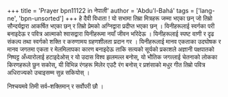 +++
title = 'Prayer bpn11122 in नेपाली'
author = 'Abdu'l-Bahá'
tags = ['lang-ne', 'bpn-unsorted']
+++
हे दैवी विधाता ! यो सभामा तिम्रा मित्रहरू जम्मा भएका छन् जो तिम्रो सौन्दर्यद्वारा आकर्षित भएका छन् र तिम्रो प्रेमको अग्निद्वारा प्रदीप्त भएका छन् । यिनीहरूलाई स्वर्गका परी बनाइदेऊ र पवित्र आत्माको श्वासद्वारा यिनीहरूमा नयाँ जीवन भरिदेऊ । यिनीहरूलाई स्पष्ट वाणी र दृढ संकल्प तथा स्वर्गको शक्ति र करुणामय ग्रहणशीलता प्रदान गर । यिनीहरूलाई मानव एकताका उदघोषक र मानव जगतमा एकता र मेलमिलापका कारण बनाइदेऊ ताकि सत्यको सूर्यको प्रकाशले अज्ञानी पक्षपातको निष्पट्ट अँध्यारोलाई हटाइदेओस् र यो उदास विश्व झलमल्ल बनोस्, यो भौतिक जगत्लाई चेतनाको लोकका किरणहरूले छुन सकोस्, यी विभिन्न रंगहरू मिलेर एउटै रंग बनोस् र प्रशंसाको मधुर गीत तिम्रो पवित्र अधिराज्यको उचाइसम्म सुन्न सकियोस् । 

निश्चयमवे तिमी सर्व–शक्तिमान् र सर्वोपरी छौ ।
